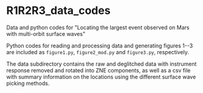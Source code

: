 # R1R2R3_data_codes
Data and python codes for "Locating the largest event observed on Mars with multi-orbit surface waves"

Python codes for reading and processing data and generating figures 1--3 are included as `figure1.py`, `figure2_mod.py` and `figure3.py`, respectively.

The data subdirectory contains the raw and deglitched data with instrument response removed and rotated into ZNE components, as well as a csv file with summary information on the locations using the different surface wave picking methods.